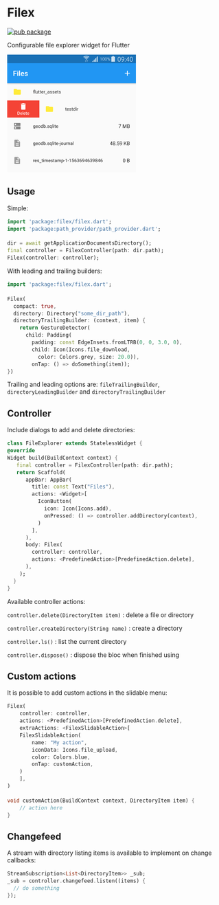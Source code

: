 # Filex

[![pub package](https://img.shields.io/pub/v/filex.svg)](https://pub.dartlang.org/packages/filex)

Configurable file explorer widget for Flutter

![Screenshot](img/screen.png)

## Usage

Simple:

   ```dart
   import 'package:filex/filex.dart';
   import 'package:path_provider/path_provider.dart';

   dir = await getApplicationDocumentsDirectory();
   final controller = FilexController(path: dir.path);
   Filex(controller: controller);
   ```

With leading and trailing builders:

   ```dart
   import 'package:filex/filex.dart';

   Filex(
     compact: true,
     directory: Directory("some_dir_path"),
     directoryTrailingBuilder: (context, item) {
       return GestureDetector(
         child: Padding(
           padding: const EdgeInsets.fromLTRB(0, 0, 3.0, 0),
           child: Icon(Icons.file_download,
             color: Colors.grey, size: 20.0)),
           onTap: () => doSomething(item));
   })
   ```

Trailing and leading options are: `fileTrailingBuilder`, `directoryLeadingBuilder` and `directoryTrailingBuilder`

## Controller

Include dialogs to add and delete directories:

   ```dart
   class FileExplorer extends StatelessWidget {
   @override
   Widget build(BuildContext context) {
      final controller = FilexController(path: dir.path);
      return Scaffold(
         appBar: AppBar(
           title: const Text("Files"),
           actions: <Widget>[
             IconButton(
               icon: Icon(Icons.add),
               onPressed: () => controller.addDirectory(context),
             )
           ],
         ),
         body: Filex(
           controller: controller,
           actions: <PredefinedAction>[PredefinedAction.delete],
         ),
       );
     }
   }
   ```

Available controller actions:

`controller.delete(DirectoryItem item)` : delete a file or directory

`controller.createDirectory(String name)` : create a directory

`controller.ls()` : list the current directory

`controller.dispose()` : dispose the bloc when finished using

## Custom actions

It is possible to add custom actions in the slidable menu:

```dart
Filex(
    controller: controller,
    actions: <PredefinedAction>[PredefinedAction.delete],
    extraActions: <FilexSlidableAction>[
    FilexSlidableAction(
        name: "My action",
        iconData: Icons.file_upload,
        color: Colors.blue,
        onTap: customAction,
    )
    ],
)

void customAction(BuildContext context, DirectoryItem item) {
    // action here
}
```

## Changefeed

A stream with directory listing items is available to implement
on change callbacks:

```dart
StreamSubscription<List<DirectoryItem>> _sub;
_sub = controller.changefeed.listen((items) {
  // do something
});
```
